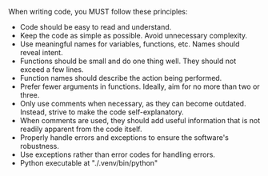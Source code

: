 When writing code, you MUST follow these principles:

- Code should be easy to read and understand.
- Keep the code as simple as possible. Avoid unnecessary complexity.
- Use meaningful names for variables, functions, etc. Names should reveal intent.
- Functions should be small and do one thing well. They should not exceed a few lines.
- Function names should describe the action being performed.
- Prefer fewer arguments in functions. Ideally, aim for no more than two or three.
- Only use comments when necessary, as they can become outdated. Instead, strive to make the code self-explanatory.
- When comments are used, they should add useful information that is not readily apparent from the code itself.
- Properly handle errors and exceptions to ensure the software's robustness.
- Use exceptions rather than error codes for handling errors.
- Python executable at "./.venv/bin/python"
